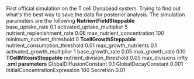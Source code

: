 First official simulation on the T cell Dynabead system. Trying to find out what's the best way to save the data for posterior analysis.
The simulation parameters are the following
**NutrientFieldSteppable**	
  base_uptake_rate	0.1
	activated_uptake_multiplier 	5
	nutrient_replenishment_rate 	0.06
	max_nutrient_concentration 	100
	minimum_nutrient_threshold	0
**TcellGrowthSteppable**	
  nutrient_consumption_threshold 	0.01
	max_growth_nutrients 	0.1
	activated_growth_multiplier	1
	base_growth_rate 	0.05
	max_growth_rate 	0.10
**TCellMitosisSteppable**
  nutrient_division_threshold 	0.05
	max_divisions 	infty
**.xml parameters**	
  GlobalDiffusionConstant	0.1
	GlobalDecayConstant	0.001
	InitialConcentrationExpression	100
	Secretion	0.01

